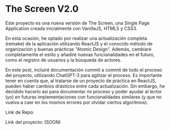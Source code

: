 # The Screen V2.0

Este proyecto es una nueva versión de The Screen, una Single Page Application creada inicialmente con VanillaJS, HTML5 y CSS3.

En esta ocasión, he optado por realizar una actualización completa (remake) de la aplicación utilizando ReactJS y el conocido método de organización y buenas prácticas "Atomic Design". Además, cambiaré completamente el estilo y añadiré nuevas funcionalidades en el futuro, como el registro de usuarios y la búsqueda de actores.

En este post, incluiré documentación commit a commit de todo el proceso del proyecto, utilizando ChatGPT-3 para agilizar el proceso. Es importante tener en cuenta que, al tratarse de un proyecto de práctica en ReactJS, pueden haber cambios drásticos entre cada actualización. Sin embargo, he decidido hacerlo así para documentar mi proceso y poder ayudar al lector (yo) en futuras implementaciones con funcionalidades similares (y que no vuelva a caer en los mismos errores por olvidar ciertos algoritmos).

Link de Repo:

Link del proyecto: (SOON)
